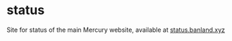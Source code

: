 # status

Site for status of the main Mercury website, available at [status.banland.xyz](https://status.banland.xyz)
